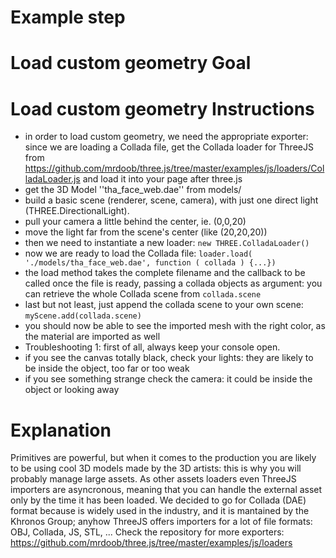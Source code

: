 Example step
============
Load custom geometry
Goal
====
Load custom geometry 
Instructions
============
- in order to load custom geometry, we need the appropriate exporter: since we are loading a Collada file, get the Collada 
loader for ThreeJS from  https://github.com/mrdoob/three.js/tree/master/examples/js/loaders/ColladaLoader.js and load it 
into your page after three.js
- get the 3D Model ''tha_face_web.dae'' from models/
- build a basic scene (renderer, scene, camera), with just one direct light (THREE.DirectionalLight).
- pull your camera a little behind the center, ie. (0,0,20) 
- move the light far from the scene's center (like (20,20,20))
- then we need to instantiate a new loader: `new THREE.ColladaLoader()`
- now we are ready to load the Collada file: `loader.load( './models/tha_face_web.dae', function ( collada ) {...})`
- the load method takes the complete filename and the callback to be called once the file is ready, passing a collada objects 
as argument: you can retrieve the whole Collada scene from `collada.scene`
- last but not least, just append the collada scene to your own scene: `myScene.add(collada.scene)`
- you should now be able to see the imported mesh with the right color, as the material are imported as well
- Troubleshooting 1: first of all, always keep your console open. 
- if you see the canvas totally black, check your lights: they are likely to be inside the object, too far or too weak
- if you see something strange check the camera: it could be inside the object or looking away


Explanation
===========
Primitives are powerful, but when it comes to the production you are likely to be using cool 3D models made by the 3D artists: this 
is why you will probably manage large assets. As other assets loaders even ThreeJS importers are asyncronous, meaning that
you can handle the external asset only by the time it has been loaded. 
We decided to go for Collada (DAE) format because is widely used in the industry, and it is mantained by the Khronos Group;
anyhow ThreeJS offers importers for a lot of file formats: OBJ, Collada, JS, STL, ...
Check the repository for more exporters: https://github.com/mrdoob/three.js/tree/master/examples/js/loaders